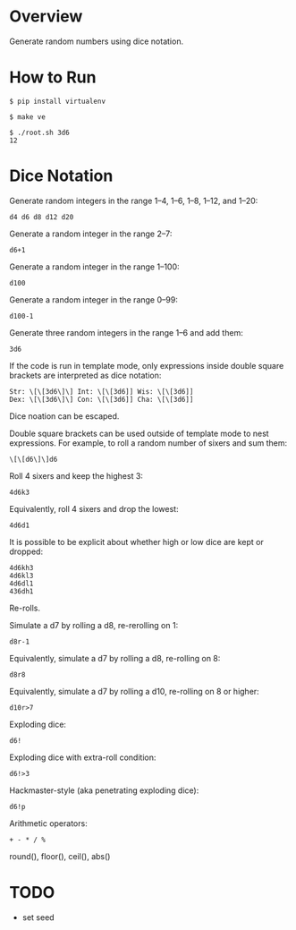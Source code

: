 # Overview

Generate random numbers using dice notation.

# How to Run

    $ pip install virtualenv

    $ make ve

    $ ./root.sh 3d6
    12

# Dice Notation

Generate random integers in the range 1–4, 1–6, 1–8, 1–12, and 1–20:

    d4 d6 d8 d12 d20

Generate a random integer in the range 2–7:

    d6+1

Generate a random integer in the range 1–100:

    d100
    
Generate a random integer in the range 0–99:

    d100-1

Generate three random integers in the range 1–6 and add them:

    3d6

If the code is run in template mode, only expressions inside double
square brackets are interpreted as dice notation:

    Str: \[\[3d6\]\] Int: \[\[3d6]] Wis: \[\[3d6]]
    Dex: \[\[3d6\]\] Con: \[\[3d6]] Cha: \[\[3d6]]

Dice noation can be escaped.

Double square brackets can be used outside of template mode to nest
expressions. For example, to roll a random number of sixers and sum
them:

    \[\[d6\]\]d6

Roll 4 sixers and keep the highest 3:

    4d6k3
    
Equivalently, roll 4 sixers and drop the lowest:

    4d6d1

It is possible to be explicit about whether high or low dice are kept or dropped:

    4d6kh3
    4d6kl3
    4d6dl1
    436dh1

Re-rolls.

Simulate a d7 by rolling a d8, re-rerolling on 1:

    d8r-1
    
Equivalently, simulate a d7 by rolling a d8, re-rolling on 8:

    d8r8
    
Equivalently, simulate a d7 by rolling a d10, re-rolling on 8 or higher:

    d10r>7

Exploding dice:

    d6!
    
Exploding dice with extra-roll condition:

    d6!>3

Hackmaster-style (aka penetrating exploding dice):

    d6!p

Arithmetic operators:

    + - * / %

round(), floor(), ceil(), abs()

# TODO

* set seed
